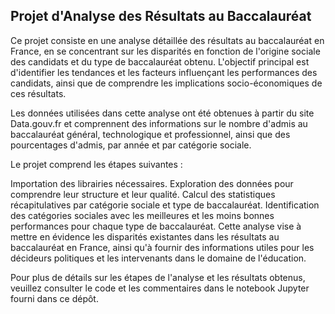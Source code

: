 ## Projet d'Analyse des Résultats au Baccalauréat
Ce projet consiste en une analyse détaillée des résultats au baccalauréat en France, en se concentrant sur les disparités en fonction de l'origine sociale des candidats et du type de baccalauréat obtenu. L'objectif principal est d'identifier les tendances et les facteurs influençant les performances des candidats, ainsi que de comprendre les implications socio-économiques de ces résultats.

Les données utilisées dans cette analyse ont été obtenues à partir du site Data.gouv.fr et comprennent des informations sur le nombre d'admis au baccalauréat général, technologique et professionnel, ainsi que des pourcentages d'admis, par année et par catégorie sociale.

Le projet comprend les étapes suivantes :

Importation des librairies nécessaires.
Exploration des données pour comprendre leur structure et leur qualité.
Calcul des statistiques récapitulatives par catégorie sociale et type de baccalauréat.
Identification des catégories sociales avec les meilleures et les moins bonnes performances pour chaque type de baccalauréat.
Cette analyse vise à mettre en évidence les disparités existantes dans les résultats au baccalauréat en France, ainsi qu'à fournir des informations utiles pour les décideurs politiques et les intervenants dans le domaine de l'éducation.

Pour plus de détails sur les étapes de l'analyse et les résultats obtenus, veuillez consulter le code et les commentaires dans le notebook Jupyter fourni dans ce dépôt.
